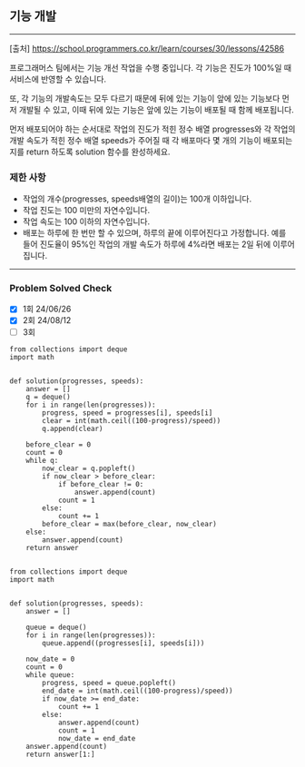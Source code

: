 ## 기능 개발

---

[출처] https://school.programmers.co.kr/learn/courses/30/lessons/42586

프로그래머스 팀에서는 기능 개선 작업을 수행 중입니다. 
각 기능은 진도가 100%일 때 서비스에 반영할 수 있습니다.

또, 각 기능의 개발속도는 모두 다르기 때문에 뒤에 있는 기능이 앞에 있는 기능보다 먼저 개발될 수 있고, 
이때 뒤에 있는 기능은 앞에 있는 기능이 배포될 때 함께 배포됩니다.

먼저 배포되어야 하는 순서대로 작업의 진도가 적힌 정수 배열 progresses와 각 작업의 개발 속도가 
적힌 정수 배열 speeds가 주어질 때 각 배포마다 몇 개의 기능이 배포되는지를 return 하도록 solution 함수를 완성하세요.

### 제한 사항

- 작업의 개수(progresses, speeds배열의 길이)는 100개 이하입니다.
- 작업 진도는 100 미만의 자연수입니다.
- 작업 속도는 100 이하의 자연수입니다.
- 배포는 하루에 한 번만 할 수 있으며, 하루의 끝에 이루어진다고 가정합니다. 예를 들어 진도율이 95%인 작업의 개발 속도가 하루에 4%라면 배포는 2일 뒤에 이루어집니다.

---
### Problem Solved Check
- [x] 1회 24/06/26
- [x] 2회 24/08/12
- [ ] 3회
~~~
from collections import deque
import math


def solution(progresses, speeds):
    answer = []
    q = deque()
    for i in range(len(progresses)):
        progress, speed = progresses[i], speeds[i]
        clear = int(math.ceil((100-progress)/speed))
        q.append(clear)

    before_clear = 0
    count = 0
    while q:
        now_clear = q.popleft()
        if now_clear > before_clear:
            if before_clear != 0:
                answer.append(count)
            count = 1
        else:
            count += 1
        before_clear = max(before_clear, now_clear)
    else:
        answer.append(count)
    return answer
    
~~~
~~~
from collections import deque
import math


def solution(progresses, speeds):
    answer = []

    queue = deque()
    for i in range(len(progresses)):
        queue.append((progresses[i], speeds[i]))

    now_date = 0
    count = 0
    while queue:
        progress, speed = queue.popleft()
        end_date = int(math.ceil((100-progress)/speed))
        if now_date >= end_date:
            count += 1
        else:
            answer.append(count)
            count = 1
            now_date = end_date
    answer.append(count)
    return answer[1:]
    
~~~